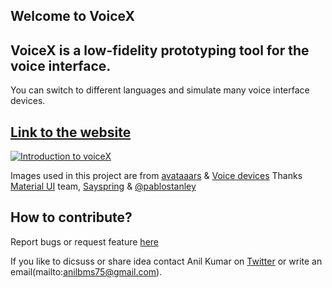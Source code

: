 ## Welcome to VoiceX
## VoiceX is a low-fidelity prototyping tool for the voice interface. 

You can switch to different languages and simulate many voice interface devices.

## [Link to the website](https://anilkk.github.io/voicex/)

[![Introduction to voiceX](http://img.youtube.com/vi/jiGKqkXu80g/0.jpg)](https://youtu.be/jiGKqkXu80g)

Images used in this project are from [avataaars](http://www.avataaars.com/) & [Voice devices](https://www.behance.net/sayspring)
Thanks [Material UI](https://twitter.com/MaterialUI/) team, [Sayspring](https://www.sayspring.com/) & [@pablostanley](https://twitter.com/pablostanley)



## How to contribute?
Report bugs or request feature [here](https://github.com/anilkk/voicex/issues)


If you like to dicsuss or share idea  contact Anil Kumar on [Twitter](https://twitter.com/anilbms75/) or write an email(mailto:anilbms75@gmail.com).
